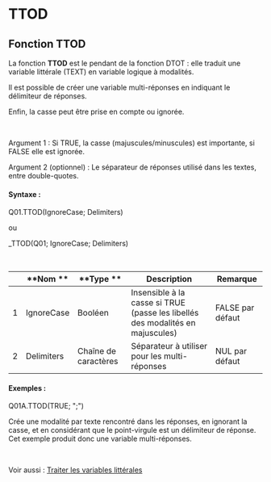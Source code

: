# TTOD

## Fonction TTOD

La fonction **TTOD** est le pendant de la fonction DTOT : elle traduit une variable littérale (TEXT) en variable logique à modalités.&nbsp;

Il est possible de créer une variable multi-réponses en indiquant le délimiteur de réponses.&nbsp;

Enfin, la casse peut être prise en compte ou ignorée.

&nbsp;

Argument 1 : Si TRUE, la casse (majuscules/minuscules) est importante, si FALSE elle est ignorée.

Argument 2 (optionnel) : Le séparateur de réponses utilisé dans les textes, entre double-quotes.

#### Syntaxe :&nbsp;

Q01.TTOD(IgnoreCase; Delimiters)

ou

\_TTOD(Q01; IgnoreCase; Delimiters)

&nbsp;

| &nbsp; | **Nom ** | **Type ** | **Description** | **Remarque** |
| --- | --- | --- | --- | --- |
| &#49; | IgnoreCase | Booléen | Insensible à la casse si TRUE (passe les libellés des modalités en majuscules) | FALSE par défaut |
| &#50; | Delimiters | Chaîne de caractères | Séparateur à utiliser pour les multi-réponses | NUL par défaut |


#### Exemples :

Q01A.TTOD(TRUE; ";")

Crée une modalité par texte rencontré dans les réponses, en ignorant la casse, et en considérant que le point-virgule est un délimiteur de réponse. Cet exemple produit donc une variable multi-réponses.

&nbsp;

Voir aussi : [Traiter les variables littérales](<Traiterlesvariableslitterales.md>)
